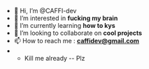 - 👋 Hi, I’m @CAFFI-dev
- 👀 I’m interested in **fucking my brain**
- 🌱 I’m currently learning **how to kys**
- 💞️ I’m looking to collaborate on **cool projects**
- 📫 How to reach me : **caffidev@gmail.com**
- - Kill me already 
-- Plz
<!---
CAFFI-dev/CAFFI-dev is a ✨ special ✨ repository because its `README.md` (this file) appears on your GitHub profile.
You can click the Preview link to take a look at your changes.
--->
